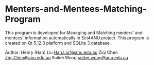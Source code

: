 # Menters-and-Mentees-Matching-Program
This program is developed for Managing and Matching menters' and mentees' information automatically in Set4ANU project. 
This program is created on Qt 5.12.3 platform and SQLite 3 database. 

Author:
Henry (Han) Liu <Han.Liu1@anu.edu.au>
Ziqi Chen <Ziqi.Chen@anu.edu.au>
Suikei Wong <suikei.wong@anu.edu.au>
